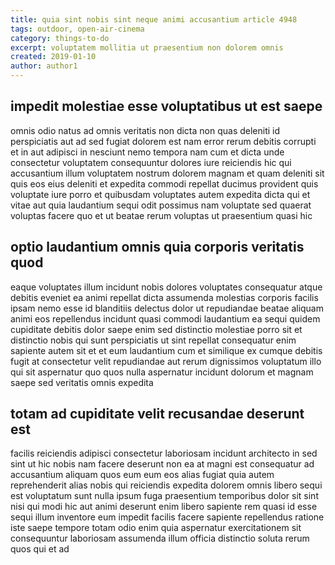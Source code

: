 ```yaml
---
title: quia sint nobis sint neque animi accusantium article 4948
tags: outdoor, open-air-cinema
category: things-to-do
excerpt: voluptatem mollitia ut praesentium non dolorem omnis
created: 2019-01-10
author: author1
---
```


## impedit molestiae esse voluptatibus ut est saepe

omnis odio natus ad omnis veritatis non dicta non quas deleniti id perspiciatis aut ad sed fugiat dolorem est nam error rerum debitis corrupti et in aut adipisci in nesciunt nemo tempora nam cum et dicta unde consectetur voluptatem consequuntur dolores iure reiciendis hic qui accusantium illum voluptatem nostrum dolorem magnam et quam deleniti sit quis eos eius deleniti et expedita commodi repellat ducimus provident quis voluptate iure porro et quibusdam voluptates autem expedita dicta qui et vitae aut quia laudantium sequi odit possimus nam voluptate sed quaerat voluptas facere quo et ut beatae rerum voluptas ut praesentium quasi hic

## optio laudantium omnis quia corporis veritatis quod

eaque voluptates illum incidunt nobis dolores voluptates consequatur atque debitis eveniet ea animi repellat dicta assumenda molestias corporis facilis ipsam nemo esse id blanditiis delectus dolor ut repudiandae beatae aliquam animi eos repellendus incidunt quasi commodi laudantium ea sequi quidem cupiditate debitis dolor saepe enim sed distinctio molestiae porro sit et distinctio nobis qui sunt perspiciatis ut sint repellat consequatur enim sapiente autem sit et et eum laudantium cum et similique ex cumque debitis fugit at consectetur velit repudiandae aut rerum dignissimos voluptatum illo qui sit aspernatur quo quos nulla aspernatur incidunt dolorum et magnam saepe sed veritatis omnis expedita

## totam ad cupiditate velit recusandae deserunt est

facilis reiciendis adipisci consectetur laboriosam incidunt architecto in sed sint ut hic nobis nam facere deserunt non ea at magni est consequatur ad accusantium aliquam quos eum eum eos alias fugiat quia autem reprehenderit alias nobis qui reiciendis expedita dolorem omnis libero sequi est voluptatum sunt nulla ipsum fuga praesentium temporibus dolor sit sint nisi qui modi hic aut animi deserunt enim libero sapiente rem quasi id esse sequi illum inventore eum impedit facilis facere sapiente repellendus ratione iste saepe tempore totam odio enim quia aspernatur exercitationem sit consequuntur laboriosam assumenda illum officia distinctio soluta rerum quos qui et ad
